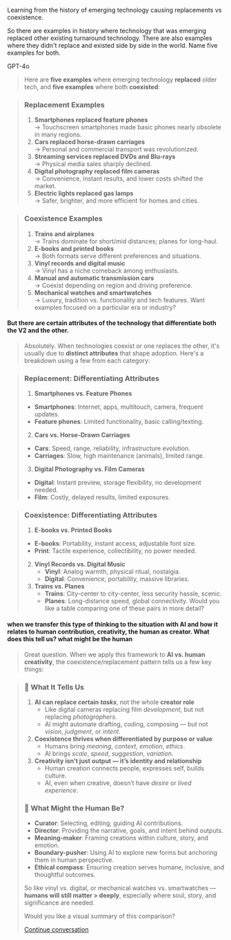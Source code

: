 Learning from the history of emerging technology causing replacements vs coexistence.

So there are examples in history where technology that was emerging replaced other existing turnaround technology. There are also examples where they didn't replace and existed side by side in the world. Name five examples for both.


GPT-4o

> Here are **five examples** where emerging technology **replaced** older tech, and **five examples** where both **coexisted**:

> ### **Replacement Examples**
> 1.  **Smartphones replaced feature phones**  
    → Touchscreen smartphones made basic phones nearly obsolete in many regions. 
> 2.  **Cars replaced horse-drawn carriages**  
    → Personal and commercial transport was revolutionized.
> 3.  **Streaming services replaced DVDs and Blu-rays**  
    → Physical media sales sharply declined.
> 4.  **Digital photography replaced film cameras**  
    → Convenience, instant results, and lower costs shifted the market.
> 5.  **Electric lights replaced gas lamps**  
    → Safer, brighter, and more efficient for homes and cities.

> ### **Coexistence Examples**
> 1.  **Trains and airplanes**  
    → Trains dominate for short/mid distances; planes for long-haul.
> 2.  **E-books and printed books**  
    → Both formats serve different preferences and situations.    
> 3.  **Vinyl records and digital music**  
    → Vinyl has a niche comeback among enthusiasts.  
> 4.  **Manual and automatic transmission cars**  
    → Coexist depending on region and driving preference.  
> 5.  **Mechanical watches and smartwatches**  
    → Luxury, tradition vs. functionality and tech features.
> Want examples focused on a particular era or industry?

#### But there are certain attributes of the technology that differentiate both the V2 and the other.

> Absolutely. When technologies coexist or one replaces the other, it's usually due to **distinct attributes** that shape adoption. Here's a breakdown using a few from each category:

> ### **Replacement: Differentiating Attributes**
> 1.  **Smartphones vs. Feature Phones**  
>    *   **Smartphones**: Internet, apps, multitouch, camera, frequent updates.       
>    *   **Feature phones**: Limited functionality, basic calling/texting.       
> 2.  **Cars vs. Horse-Drawn Carriages**  
>    *   **Cars**: Speed, range, reliability, infrastructure evolution.       
>    *   **Carriages**: Slow, high maintenance (animals), limited range.
> 3.  **Digital Photography vs. Film Cameras**  
>    *   **Digital**: Instant preview, storage flexibility, no development needed.       
>    *   **Film**: Costly, delayed results, limited exposures.

> ### **Coexistence: Differentiating Attributes**
> 1.  **E-books vs. Printed Books**  
>    *   **E-books**: Portability, instant access, adjustable font size.
>    *   **Print**: Tactile experience, collectibility, no power needed.      
> 2.  **Vinyl Records vs. Digital Music**  
>     *   **Vinyl**: Analog warmth, physical ritual, nostalgia.    
>     *   **Digital**: Convenience, portability, massive libraries.
> 3.  **Trains vs. Planes**
>     *   **Trains**: City-center to city-center, less security hassle, scenic.
>     *   **Planes**: Long-distance speed, global connectivity.
> Would you like a table comparing one of these pairs in more detail?

#### when we transfer this type of thinking to the situation with AI and how it relates to human contribution, creativity, the human as creator. What does this tell us? what might be the human

> Great question. When we apply this framework to **AI vs. human creativity**, the coexistence/replacement pattern tells us a few key things:

> ### 🧠 What It Tells Us
> 1.  **AI can replace certain _tasks_**, not the whole **creator role**
>     *   Like digital cameras replacing film _development_, but not replacing _photographers_.      
>     *   AI might automate drafting, coding, composing — but not _vision_, _judgment_, or _intent_.
> 2.  **Coexistence thrives when differentiated by purpose or value**
>     *   Humans bring _meaning_, _context_, _emotion_, _ethics_.
>     *   AI brings _scale_, _speed_, _suggestion_, _variation_.
> 3.  **Creativity isn’t just output — it’s identity and relationship**
>     *   Human creation connects people, expresses self, builds culture.
>     *   AI, even when creative, doesn’t have _desire_ or _lived experience_.
> 
> ### 🤔 What Might the Human Be?
> * **Curator**: Selecting, editing, guiding AI contributions.
> * **Director**: Providing the narrative, goals, and intent behind outputs.
> *   **Meaning-maker**: Framing creations within culture, story, and emotion.
> *   **Boundary-pusher**: Using AI to explore new forms but anchoring them in human perspective.
> *   **Ethical compass**: Ensuring creation serves humane, inclusive, and thoughtful outcomes.
> 
> So like vinyl vs. digital, or mechanical watches vs. smartwatches — **humans will still matter > deeply**, especially where soul, story, and significance are needed.
> 
> Would you like a visual summary of this comparison?
> 
> [Continue conversation](https://chatgpt.com/share/6821e49a-5bac-8002-b12e-d74995ab34b8)